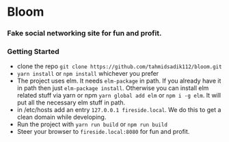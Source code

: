 # Bloom
### Fake social networking site for fun and profit.

### Getting Started
- clone the repo `git clone https://github.com/tahmidsadik112/bloom.git`
- `yarn install` or `npm install` whichever you prefer
- The project uses elm. It needs `elm-package` in path. If you already have it
  in path then just `elm-package install`. Otherwise you can install elm related
  stuff via yarn or npm `yarn global add elm` or `npm i -g elm`. It will put all
  the necessary elm stuff in path.
- in /etc/hosts add an entry `127.0.0.1 fireside.local`. We do this to get a
  clean domain while developing.
- Run the project with `yarn run build` or `npm run build`
- Steer your browser to `fireside.local:8080` for fun and profit.
